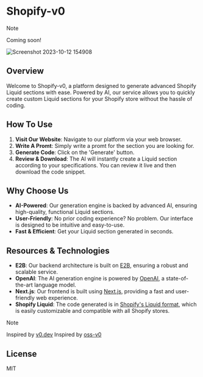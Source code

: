 # Shopify-v0

> [!NOTE]  
> Coming soon!

![Screenshot 2023-10-12 154908](https://github.com/BankkRoll/shopify-v0/assets/106103625/6feaa9f7-8e69-4389-a833-fb36ef0dc478)

## Overview
Welcome to Shopify-v0, a platform designed to generate advanced Shopify Liquid sections with ease. Powered by AI, our service allows you to quickly create custom Liquid sections for your Shopify store without the hassle of coding.

## How To Use
1. **Visit Our Website**: Navigate to our platform via your web browser.
2. **Write A Promt**: Simply write a promt for the section you are looking for.
3. **Generate Code**: Click on the 'Generate' button.
4. **Review & Download**: The AI will instantly create a Liquid section according to your specifications. You can review it live and then download the code snippet.

## Why Choose Us
- **AI-Powered**: Our generation engine is backed by advanced AI, ensuring high-quality, functional Liquid sections.
- **User-Friendly**: No prior coding experience? No problem. Our interface is designed to be intuitive and easy-to-use.
- **Fast & Efficient**: Get your Liquid section generated in seconds.

## Resources & Technologies
- **E2B**: Our backend architecture is built on [E2B](https://e2b.dev/docs), ensuring a robust and scalable service.
- **OpenAI**: The AI generation engine is powered by [OpenAI](https://openai.com/), a state-of-the-art language model.
- **Next.js**: Our frontend is built using [Next.js](https://nextjs.org/), providing a fast and user-friendly web experience.
- **Shopify Liquid**: The code generated is in [Shopify's Liquid format](https://shopify.dev/docs/themes/liquid/reference), which is easily customizable and compatible with all Shopify stores.

> [!NOTE]  
> Inspired by [v0.dev](https://v0.dev)
> Inspired by [oss-v0](https://github.com/mlejva/oss-v0)

## License
MIT
